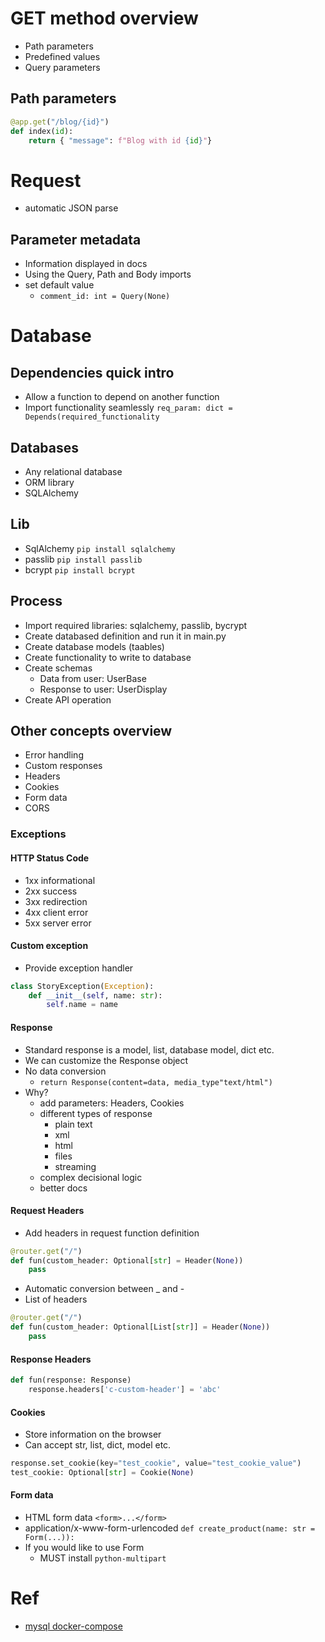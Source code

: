 # GET method overview
* Path parameters
* Predefined values
* Query parameters

## Path parameters
```python
@app.get("/blog/{id}")
def index(id):
    return { "message": f"Blog with id {id}"}
```

# Request
* automatic JSON parse

## Parameter metadata
* Information displayed in docs
* Using the Query, Path and Body imports
* set default value
    * `comment_id: int = Query(None)`

# Database

## Dependencies quick intro
* Allow a function to depend on another function
* Import functionality seamlessly
    `req_param: dict = Depends(required_functionality`

## Databases
* Any relational database
* ORM library
* SQLAlchemy

## Lib
* SqlAlchemy
    `pip install sqlalchemy`
* passlib
    `pip install passlib`
* bcrypt
    `pip install bcrypt`

## Process
* Import required libraries: sqlalchemy, passlib, bycrypt
* Create databased definition and run it in main.py
* Create database models (taables)
* Create functionality to write to database
* Create schemas
    * Data from user: UserBase
    * Response to user: UserDisplay
* Create API operation

## Other concepts overview
* Error handling
* Custom responses
* Headers
* Cookies
* Form data
* CORS

### Exceptions
#### HTTP Status Code
* 1xx informational
* 2xx success
* 3xx redirection
* 4xx client error
* 5xx server error

#### Custom exception
* Provide exception handler
```python
class StoryException(Exception):
    def __init__(self, name: str):
        self.name = name
```
#### Response
* Standard response is a model, list, database model, dict etc.
* We can customize the Response object
* No data conversion
    * `return Response(content=data, media_type"text/html")`
* Why?
    * add parameters: Headers, Cookies
    * different types of response
        * plain text
        * xml
        * html
        * files
        * streaming
    * complex decisional logic
    * better docs

#### Request Headers
* Add headers in request function definition
```python
@router.get("/")
def fun(custom_header: Optional[str] = Header(None))
    pass
```
* Automatic conversion between _ and -
* List of headers
```python
@router.get("/")
def fun(custom_header: Optional[List[str]] = Header(None))
    pass
```

#### Response Headers
```python
def fun(response: Response)
    response.headers['c-custom-header'] = 'abc'
```

#### Cookies
* Store information on the browser
* Can accept str, list, dict, model etc.

```python
response.set_cookie(key="test_cookie", value="test_cookie_value")
test_cookie: Optional[str] = Cookie(None)
```

#### Form data
* HTML form data `<form>...</form>`
* application/x-www-form-urlencoded
    `def create_product(name: str = Form(...)):`
* If you would like to use Form
    * MUST install `python-multipart` 


# Ref
* [mysql docker-compose](https://medium.com/@chrischuck35/how-to-create-a-mysql-instance-with-docker-compose-1598f3cc1bee)
